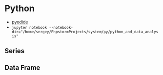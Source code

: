 # Python
* [pyodide](`https://pyodide.org/en/latest/usage/quickstart.html`)
* `jupyter notebook --notebook-dir="/home/sergey/PhpstormProjects/system/py/python_and_data_analysis"`

## Series

## Data Frame